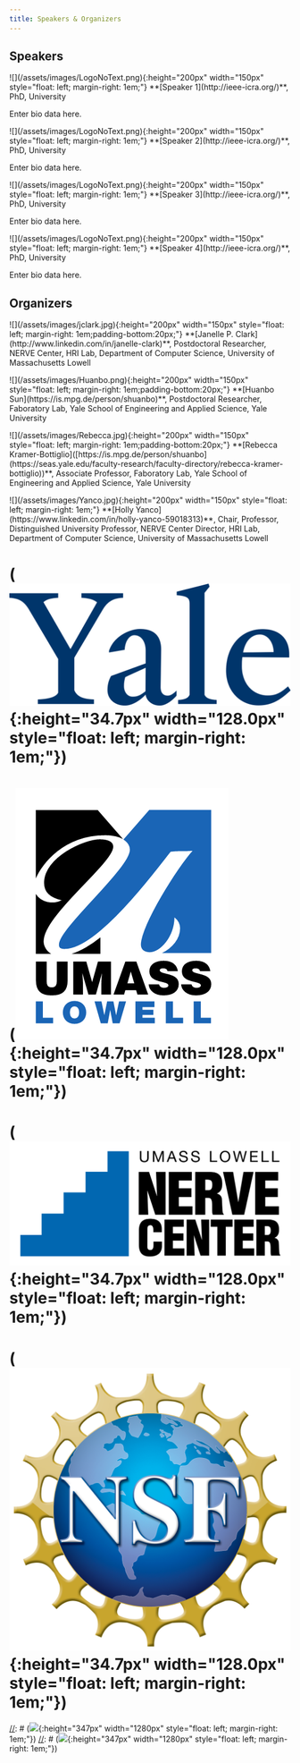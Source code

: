 ```yaml
---
title: Speakers & Organizers
---
```


## Speakers

<p>
![](/assets/images/LogoNoText.png){:height="200px" width="150px" style="float: left; margin-right: 1em;"}
**[Speaker 1](http://ieee-icra.org/)**, PhD, University

Enter bio data here. 
</p>

<p>
![](/assets/images/LogoNoText.png){:height="200px" width="150px" style="float: left; margin-right: 1em;"}
**[Speaker 2](http://ieee-icra.org/)**, PhD, University

Enter bio data here. 
</p>

<p>
![](/assets/images/LogoNoText.png){:height="200px" width="150px" style="float: left; margin-right: 1em;"}
**[Speaker 3](http://ieee-icra.org/)**, PhD, University

Enter bio data here. 
</p>

<p>
![](/assets/images/LogoNoText.png){:height="200px" width="150px" style="float: left; margin-right: 1em;"}
**[Speaker 4](http://ieee-icra.org/)**, PhD, University

Enter bio data here. 
</p>


## Organizers

<p>
![](/assets/images/jclark.jpg){:height="200px" width="150px" style="float: left; margin-right: 1em;padding-bottom:20px;"}
**[Janelle P. Clark](http://www.linkedin.com/in/janelle-clark)**, Postdoctoral Researcher, NERVE Center, HRI Lab, Department of Computer Science, University of Massachusetts Lowell
</p>

<p>
![](/assets/images/Huanbo.png){:height="200px" width="150px" style="float: left; margin-right: 1em;padding-bottom:20px;"}
**[Huanbo Sun](https://is.mpg.de/person/shuanbo)**, Postdoctoral Researcher, Faboratory Lab, Yale School of Engineering and Applied Science, Yale University
</p>

<p>
![](/assets/images/Rebecca.jpg){:height="200px" width="150px" style="float: left; margin-right: 1em;padding-bottom:20px;"}
**[Rebecca Kramer-Bottiglio]([https://is.mpg.de/person/shuanbo](https://seas.yale.edu/faculty-research/faculty-directory/rebecca-kramer-bottiglio))**, Associate Professor, Faboratory Lab, Yale School of Engineering and Applied Science, Yale University                            
</p>

<p>
![](/assets/images/Yanco.jpg){:height="200px" width="150px" style="float: left; margin-right: 1em;"}
**[Holly Yanco](https://www.linkedin.com/in/holly-yanco-59018313)**, Chair, Professor, Distinguished University Professor, NERVE Center Director, HRI Lab, Department of Computer Science, University of Massachusetts Lowell
</p>

[//]: # (images uploaded)
 # (![](/assets/images/yale.png) {:height="34.7px" width="128.0px" style="float: left; margin-right: 1em;"})
 # (![](/assets/images/UML.png) {:height="34.7px" width="128.0px" style="float: left; margin-right: 1em;"})
 # (![](/assets/images/nerve.jpg) {:height="34.7px" width="128.0px" style="float: left; margin-right: 1em;"})
 # (![](/assets/images/NSF.png) {:height="34.7px" width="128.0px" style="float: left; margin-right: 1em;"})

[//]: # (images NOT uploaded)
[//]: # (![](/assets/images/faboratory.png){:height="347px" width="1280px" style="float: left; margin-right: 1em;"})
[//]: # (![](/assets/images/cifellow.png){:height="347px" width="1280px" style="float: left; margin-right: 1em;"})
